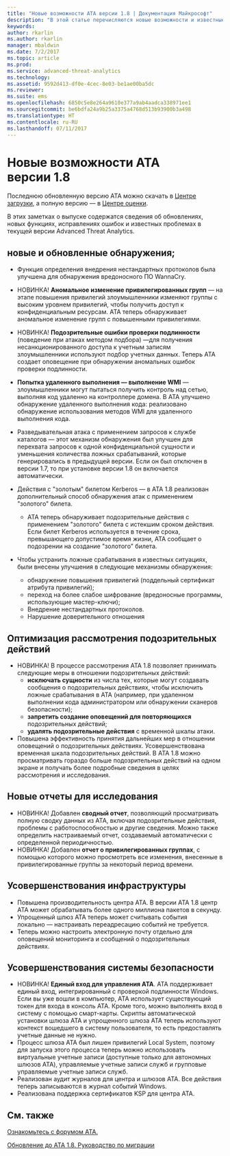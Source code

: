 ```yaml
---
title: "Новые возможности ATA версии 1.8 | Документация Майкрософт"
description: "В этой статье перечисляются новые возможности и известные проблемы ATA версии 1.8."
keywords: 
author: rkarlin
ms.author: rkarlin
manager: mbaldwin
ms.date: 7/2/2017
ms.topic: article
ms.prod: 
ms.service: advanced-threat-analytics
ms.technology: 
ms.assetid: 9592d413-df0e-4cec-8e03-be1ae00ba5dc
ms.reviewer: 
ms.suite: ems
ms.openlocfilehash: 6850c5e8e264a9610e377a9ab4aadca338971ee1
ms.sourcegitcommit: be6bdfa24a9b25a3375a4768d513b93900b3a498
ms.translationtype: HT
ms.contentlocale: ru-RU
ms.lasthandoff: 07/11/2017
---
```

# Новые возможности ATA версии 1.8
<a id="whats-new-in-ata-version-18" class="xliff"></a>

Последнюю обновленную версию ATA можно скачать в [Центре загрузки](https://www.microsoft.com/download/details.aspx?id=55536), а полную версию — в [Центре оценки](http://www.microsoft.com/evalcenter/evaluate-microsoft-advanced-threat-analytics).

В этих заметках о выпуске содержатся сведения об обновлениях, новых функциях, исправлениях ошибок и известных проблемах в текущей версии Advanced Threat Analytics.



## новые и обновленные обнаружения;
<a id="new--updated-detections" class="xliff"></a>

- Функция определения внедрения нестандартных протоколов была улучшена для обнаружения вредоносного ПО WannaCry.

- НОВИНКА! **Аномальное изменение привилегированных групп** — на этапе повышения привилегий злоумышленники изменяют группы с высоким уровнем привилегий, чтобы получить доступ к конфиденциальным ресурсам. ATA теперь обнаруживает аномальное изменение групп с повышенными привилегиями.
- НОВИНКА! **Подозрительные ошибки проверки подлинности** (поведение при атаках методом подбора) —для получения несанкционированного доступа к учетным записям злоумышленники используют подбор учетных данных. Теперь ATA создает оповещение при обнаружении аномальных ошибок проверки подлинности.   

- **Попытка удаленного выполнения — выполнение WMI** — злоумышленники могут пытаться получить контроль над сетью, выполняя код удаленно на контроллере домена. В ATA улучшено обнаружение удаленного выполнения кода: реализовано обнаружение использования методов WMI для удаленного выполнения кода.

- Разведывательная атака с применением запросов к службе каталогов — этот механизм обнаружения был улучшен для перехвата запросов к одной конфиденциальной сущности и уменьшения количества ложных срабатываний, которые генерировались в предыдущей версии. Если он был отключен в версии 1.7, то при установке версии 1.8 он включается автоматически.

- Действия с "золотым" билетом Kerberos — в ATA 1.8 реализован дополнительный способ обнаружения атак с применением "золотого" билета.
    - ATA теперь обнаруживает подозрительные действия с применением "золотого" билета с истекшим сроком действия. Если билет Kerberos используется в течение срока, превышающего допустимое время жизни, ATA сообщает о подозрении на создание "золотого" билета.
- Чтобы устранить ложные срабатывания в известных ситуациях, были внесены улучшения в следующие механизмы обнаружения:  
    - обнаружение повышения привилегий (поддельный сертификат атрибута привилегий); 
    - переход на более слабое шифрование (вредоносные программы, использующие мастер-ключи);
    - Внедрение нестандартных протоколов.
    - Нарушение доверительного отношения

## Оптимизация рассмотрения подозрительных действий
<a id="improved-triage-of-suspicious-activities" class="xliff"></a>

-   НОВИНКА! В процессе рассмотрения ATA 1.8 позволяет принимать следующие меры в отношении подозрительных действий: 
    - **исключать сущности** из числа тех, которые могут создавать сообщения о подозрительных действиях, чтобы исключить ложные срабатывания в ATA (например, при удаленном выполнении кода администратором или обнаружении сканеров безопасности);
    - **запретить создание оповещений для повторяющихся** подозрительных действий;
    - **удалять подозрительные действия** с временной шкалы атаки.
-   Повышена эффективность принятия дальнейших мер в отношении оповещений о подозрительных действиях. Усовершенствована временная шкала подозрительных действий. В ATA 1.8 можно просматривать гораздо больше подозрительных действий на одном экране и получать более подробные сведения в целях рассмотрения и исследования. 

## Новые отчеты для исследования
<a id="new-reports-to-help-you-investigate" class="xliff"></a> 
-   НОВИНКА! Добавлен **сводный отчет**, позволяющий просматривать полную сводку данных из ATA, включая подозрительные действия, проблемы с работоспособностью и другие сведения. Можно также определить настраиваемый отчет, создаваемый автоматически с определенной периодичностью.
-   НОВИНКА! Добавлен **отчет о привилегированных группах**, с помощью которого можно просмотреть все изменения, внесенные в привилегированные группы за некоторый период времени.


## Усовершенствования инфраструктуры
<a id="infrastructure-improvements" class="xliff"></a>

-   Повышена производительность центра ATA. В версии ATA 1.8 центр ATA может обрабатывать более одного миллиона пакетов в секунду.
-   Упрощенный шлюз ATA теперь может считывать события локально — настраивать переадресацию событий не требуется.
-   Теперь можно настроить электронную почту отдельно для оповещений мониторинга и сообщений о подозрительных действиях.

## Усовершенствования системы безопасности
<a id="security-improvements" class="xliff"></a>

-   НОВИНКА! **Единый вход для управления ATA**. ATA поддерживает единый вход, интегрированный с проверкой подлинности Windows. Если вы уже вошли в компьютер, ATA использует существующий токен для входа в консоль ATA. Кроме того, можно выполнять вход в систему с помощью смарт-карты. Скрипты автоматической установки шлюза ATA и упрощенного шлюза ATA теперь используют контекст вошедшего в систему пользователя, то есть предоставлять учетные данные не нужно.
-   Процесс шлюза ATA был лишен привилегий Local System, поэтому для запуска этого процесса теперь можно использовать виртуальные учетные записи (доступные только для автономных шлюзов ATA), управляемые учетные записи служб и групповые управляемые учетные записи служб.   
-   Реализован аудит журналов для центра и шлюзов ATA. Все действия теперь записываются в журнал событий Windows.
-   Реализована поддержка сертификатов KSP для центра ATA.




## См. также
<a id="see-also" class="xliff"></a>
[Ознакомьтесь с форумом ATA.](https://social.technet.microsoft.com/Forums/security/home?forum=mata)

[Обновление до ATA 1.8. Руководство по миграции](ata-update-1.8-migration-guide.md)

